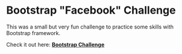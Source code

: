 # Bootstrap "Facebook" Challenge
This was a small but very fun challenge to practice some skills with Bootstrap framework.
<p>
  Check it out here: <a href="https://mjrmartins.github.io/bootstrap-challenge/" target="_blank"><b>Bootstrap Challenge</b></a>
</p>
